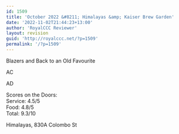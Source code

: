 ```yaml
---
id: 1509
title: 'October 2022 &#8211; Himalayas &amp; Kaiser Brew Garden'
date: '2022-11-02T21:44:23+13:00'
author: 'RoyalCCC Reviewer'
layout: revision
guid: 'http://royalccc.net/?p=1509'
permalink: '/?p=1509'
---
```


Blazers and Back to an Old Favourite

AC

AD

Scores on the Doors:  
Service: 4.5/5  
Food: 4.8/5  
Total: 9.3/10

Himalayas, 830A Colombo St
